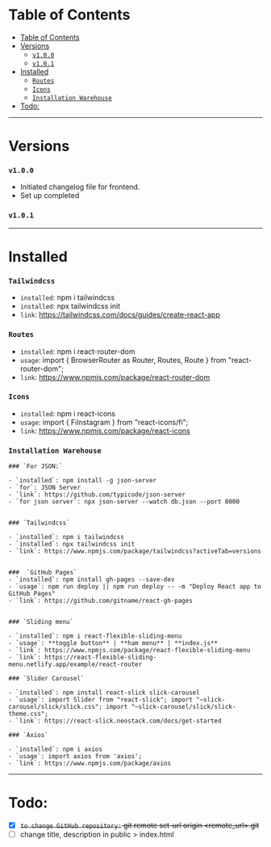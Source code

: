# Table of Contents

- [Table of Contents](#table-of-contents)
- [Versions](#versions)
  - [`v1.0.0`](#v100)
  - [`v1.0.1`](#v101)
- [Installed](#installed)
  - [`Routes`](#routes)
  - [`Icons`](#icons)
  - [`Installation Warehouse`](#installation-warehouse)
- [Todo:](#todo)

---

# Versions

### `v1.0.0`

- Initiated changelog file for frontend.
- Set up completed

### `v1.0.1`

---

# Installed

### `Tailwindcss`

- `installed`: npm i tailwindcss
- `installed`: npx tailwindcss init
- `link`: https://tailwindcss.com/docs/guides/create-react-app

### `Routes`

- `installed`: npm i react-router-dom
- `usage`: import { BrowserRouter as Router, Routes, Route } from "react-router-dom";
- `link`: https://www.npmjs.com/package/react-router-dom

### `Icons`

- `installed`: npm i react-icons
- `usage`: import { FiInstagram } from "react-icons/fi";
- `link`: https://www.npmjs.com/package/react-icons

### `Installation Warehouse`

```
### `For JSON:`

- `installed`: npm install -g json-server
- `for`: JSON Server
- `link`: https://github.com/typicode/json-server
- `for json server`: npx json-server --watch db.json --port 8000


### `Tailwindcss`

- `installed`: npm i tailwindcss
- `installed`: npx tailwindcss init
- `link`: https://www.npmjs.com/package/tailwindcss?activeTab=versions


###  `GitHub Pages`
- `installed`: npm install gh-pages --save-dev
- `usage`: npm run deploy || npm run deploy -- -m "Deploy React app to GitHub Pages" 
- `link`: https://github.com/gitname/react-gh-pages


### `Sliding menu`

- `installed`: npm i react-flexible-sliding-menu 
- `usage`: **toggle button** | **ham menu** | **index.js**
- `link`: https://www.npmjs.com/package/react-flexible-sliding-menu
- `link`: https://react-flexible-sliding-menu.netlify.app/example/react-router

### `Slider Carousel`

- `installed`: npm install react-slick slick-carousel
- `usage`: import Slider from "react-slick"; import "~slick-carousel/slick/slick.css"; import "~slick-carousel/slick/slick-theme.css";
- `link`: https://react-slick.neostack.com/docs/get-started

### `Axios`

- `installed`: npm i axios
- `usage`: import axios from 'axios';
- `link`: https://www.npmjs.com/package/axios

```

---

# Todo:

- [X] ~~`to change GitHub repository:` git remote set-url origin <remote_url>.git~~
- [ ] change title, description in public > index.html

<!-- CheatCodes: -->

<!-- To do done: alt + c || alt + s -->

<!-- Table of contents: ctrl + shift + p, Create Table of Contents -->

<!-- Preview: ctrl + shift + v -->
